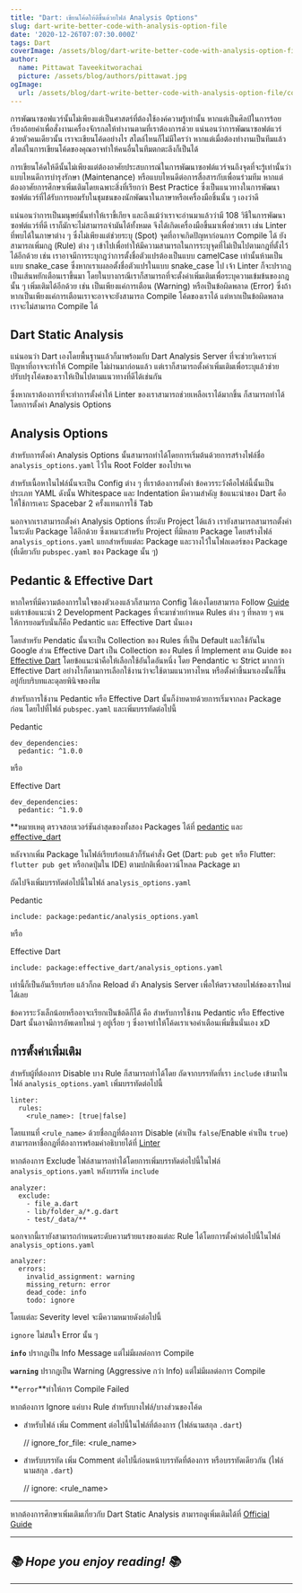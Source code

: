 ```yaml
---
title: "Dart: เขียนโค้ดให้ดีขึ้นด้วยไฟล์ Analysis Options"
slug: dart-write-better-code-with-analysis-option-file
date: '2020-12-26T07:07:30.000Z'
tags: Dart
coverImage: /assets/blog/dart-write-better-code-with-analysis-option-file/cover.jpeg
author:
  name: Pittawat Taveekitworachai
  picture: /assets/blog/authors/pittawat.jpg
ogImage:
  url: /assets/blog/dart-write-better-code-with-analysis-option-file/cover.jpeg
---
```


การพัฒนาซอฟแวร์นั้นไม่เพียงแต่เป็นศาสตร์ที่ต้องใช้องค์ความรู้เท่านั้น หากแต่เป็นศิลป์ในการร้อยเรียงถ้อยคำเพื่อสั่งงานเครื่องจักรกลให้ทำงานตามที่เราต้องการด้วย แน่นอนว่าการพัฒนาซอฟต์แวร์ด้วยตัวคนเดียวนั้น เราจะเขียนโค้ดอย่างไร สไตล์ไหนก็ไม่มีใครว่า หากแต่เมื่อต้องทำงานเป็นทีมแล้ว สไตล์ในการเขียนโค้ดของคุณอาจทำให้คนอื่นในทีมตกตะลึงก็เป็นได้

การเขียนโค้ดให้ดีนั้นไม่เพียงแต่ต้องอาศัยประสบการณ์ในการพัฒนาซอฟต์แวร์จนถึงจุดที่จะรู้เท่านั้นว่าแบบไหนดีการบำรุงรักษา (Maintenance) หรือแบบไหนดีต่อการสื่อสารกับเพื่อนร่วมทีม หากแต่ต้องอาศัยการศึกษาเพิ่มเติมโดยเฉพาะสิ่งที่เรียกว่า Best Practice ซึ่งเป็นแนวทางในการพัฒนาซอฟต์แวร์ที่ได้รับการยอมรับในชุมชนของนักพัฒนาในภาษาหรือเครื่องมือชิ้นนั้น ๆ เองว่าดี

แน่นอนว่าการเป็นมนุษย์นั้นทำให้เราขี้เกียจ และถึงแม้ว่าเราจะอ่านมาแล้วว่ามี 108 วิธีในการพัฒนาซอฟต์แวร์ที่ดี เราก็มักจะไม่สามารถจำมันได้ทั้งหมด จึงได้เกิดเครื่องมือขึ้นมาเพื่อช่วยเรา เช่น Linter ที่พบได้ในภาษาต่าง ๆ ซึ่งไม่เพียงแต่ช่วยระบุ (Spot) จุดที่อาจเกิดปัญหาก่อนการ Compile ได้ ยังสามารถเพิ่มกฎ (Rule) ต่าง ๆ เข้าไปเพื่อทำให้มีความสามารถในการระบุจุดที่ไม่เป็นไปตามกฎที่ตั้งไว้ได้อีกด้วย เช่น เราอาจมีการระบุกฎว่าการตั้งชื่อตัวแปรต้องเป็นแบบ camelCase เท่านั้นห้ามเป็นแบบ snake_case ซึ่งหากเราเผลอตั้งชื่อตัวแปรในแบบ snake_case ไป เจ้า Linter ก็จะปรากฎเป็นเส้นหยักเตือนเราขึ้นมา โดยในบางกรณีเราก็สามารถที่จะตั้งค่าเพิ่มเติมเพื่อระบุความเข้มข้นของกฎนั้น ๆ เพิ่มเติมได้อีกด้วย เช่น เป็นเพียงแค่การเตือน (Warning) หรือเป็นข้อผิดพลาด (Error) ซึ่งถ้าหากเป็นเพียงแค่การเตือนเราจะอาจจะยังสามารถ Compile โค้ดของเราได้ แต่หากเป็นข้อผิดพลาด เราจะไม่สามารถ Compile ได้

## Dart Static Analysis

แน่นอนว่า Dart เองโดยพื้นฐานแล้วก็มาพร้อมกับ Dart Analysis Server ที่จะช่วยวิเคราะห์ปัญหาที่อาจจะทำให้ Compile ไม่ผ่านมาก่อนแล้ว แต่เราก็สามารถตั้งค่าเพิ่มเติมเพื่อระบุแล้วช่วยปรับปรุงโค้ดของเราให้เป็นไปตามแนวทางที่ดีได้เช่นกัน

ซึ่งหากเราต้องการที่จะทำการตั้งค่าให้ Linter ของเราสามารถช่วยเหลือเราได้มากขึ้น ก็สามารถทำได้โดยการตั้งค่า Analysis Options

## Analysis Options

สำหรับการตั้งค่า Analysis Options นั้นสามารถทำได้โดยการเริ่มต้นด้วยการสร้างไฟล์ชื่อ `analysis_options.yaml` ไว้ใน Root Folder ของโปรเจค

สำหรับเนื้อหาในไฟล์นั้นจะเป็น Config ต่าง ๆ ที่เราต้องการตั้งค่า ข้อควรระวังคือไฟล์นี้นั้นเป็นประเภท YAML ดังนั้น Whitespace และ Indentation มีความสำคัญ ข้อแนะนำของ Dart คือให้ใช้การเคาะ Spacebar 2 ครั้งแทนการใช้ Tab

นอกจากเราสามารถตั้งค่า Analysis Options ที่ระดับ Project ได้แล้ว เรายังสามารถสามารถตั้งค่าในระดับ Package ได้อีกด้วย ซึ่งเหมาะสำหรับ Project ที่มีหลาย Package โดยสร้างไฟล์ `analysis_options.yaml` แยกสำหรับแต่ละ Package และวางไว้ในโฟลเดอร์ของ Package (ที่เดียวกับ `pubspec.yaml` ของ Package นั้น ๆ)

## Pedantic & Effective Dart

หากใครที่มีความต้องการในใจของตัวเองแล้วก็สามารถ Config ได้เองโดยสามารถ Follow [Guide](https://dart.dev/guides/language/analysis-options) แต่เราข้อแนะนำ 2 Development Packages ที่จะมาช่วยกำหนด Rules ต่าง ๆ ที่หลาย ๆ คนให้การยอมรับนั่นก็คือ Pedantic และ Effective Dart นั่นเอง

โดยสำหรับ Pendatic นั้นจะเป็น Collection ของ Rules ที่เป็น Default และใช้กันใน Google ส่วน Effective Dart เป็น Collection ของ Rules ที่ Implement ตาม Guide ของ [Effective Dart](https://dart.dev/guides/language/effective-dart) โดยข้อแนะนำคือให้เลือกใช้อันใดอันหนึ่ง โดย Pendantic จะ Strict มากกว่า Effective Dart อย่างไรก็ตามการเลือกใช้งานว่าจะใช้ตามแนวทางไหน หรือตั้งค่าขึ้นมาเองนั้นก็ขึ้นอยู่กับบริบทและดุลยพินิจของทีม

สำหรับการใช้งาน Pedantic หรือ Effective Dart นั้นก็ง่ายดายด้วยการเริ่มจากลง Package ก่อน โดยไปที่ไฟล์ `pubspec.yaml` และเพิ่มบรรทัดต่อไปนี้

Pedantic

    dev_dependencies:
      pedantic: ^1.0.0

หรือ

Effective Dart

    dev_dependencies:
      pedantic: ^1.9.0

**หมายเหตุ ตรวจสอบเวอร์ชันล่าสุดของทั้งสอง Packages ได้ที่ [pedantic](https://pub.dev/packages/pedantic) และ [effective_dart](https://pub.dev/packages/effective_dart)

หลังจากเพิ่ม Package ในไฟล์เรียบร้อยแล้วก็รันคำสั่ง Get (Dart: `pub get` หรือ Flutter: `flutter pub get` หรือกดปุ่มใน IDE) ตามปกติเพื่อดาวน์โหลด Package มา

ถัดไปจึงเพิ่มบรรทัดต่อไปนี้ในไฟล์ `analysis_options.yaml`

Pedantic

    include: package:pedantic/analysis_options.yaml

หรือ

Effective Dart

    include: package:effective_dart/analysis_options.yaml

เท่านี้ก็เป็นอันเรียบร้อย แล้วก็กด Reload ตัว Analysis Server เพื่อให้ตรวจสอบไฟล์ของเราใหม่ได้เลย

ข้อควรระวังเล็กน้อยหรืออาจะเรียกเป็นข้อดีก็ได้ คือ สำหรับการใช้งาน Pedantic หรือ Effective Dart นั้นอาจมีการอัพเดทใหม่ ๆ อยู่เรื่อย ๆ ซึ่งอาจทำให้โค้ดเราเจอคำเตือนเพิ่มขึ้นนั่นเอง xD

## การตั้งค่าเพิ่มเติม

สำหรับผู้ที่ต้องการ Disable บาง Rule ก็สามารถทำได้โดย ถัดจากบรรทัดที่เรา `include` เข้ามาในไฟล์ `analysis_options.yaml` เพิ่มบรรทัดต่อไปนี้

    linter:
      rules:
        <rule_name>: [true|false]

โดยแทนที่ `<rule_name>` ด้วยชื่อกฎที่ต้องการ Disable (ค่าเป็น `false`/Enable ค่าเป็น `true`) สามารถหาชื่อกฎที่ต้องการพร้อมคำอธิบายได้ที่ [Linter](https://dart-lang.github.io/linter/lints/)

หากต้องการ Exclude ไฟล์สามารถทำได้โดยการเพิ่มบรรทัดต่อไปนี้ในไฟล์ `analysis_options.yaml` หลังบรรทัด `include`

    analyzer:
      exclude:
        - file_a.dart
        - lib/folder_a/*.g.dart
        - test/_data/**

นอกจากนี้เรายังสามารถกำหนดระดับความร้ายแรงของแต่ละ Rule ได้โดยการตั้งค่าต่อไปนี้ในไฟล์ `analysis_options.yaml`

    analyzer:
      errors:
        invalid_assignment: warning
        missing_return: error
        dead_code: info
        todo: ignore

โดยแต่ละ Severity level จะมีความหมายดังต่อไปนี้

`ignore` ไม่สนใจ Error นั้น ๆ

**`info`** ปรากฎเป็น Info Message แต่ไม่มีผลต่อการ Compile

**`warning`** ปรากฎเป็น Warning (Aggressive กว่า Info) แต่ไม่มีผลต่อการ Compile

**`error`**ทำให้การ Compile Failed

หากต้องการ Ignore แค่บาง Rule สำหรับบางไฟล์/บางส่วนของโค้ด

- สำหรับไฟล์ เพิ่ม Comment ต่อไปนี้ในไฟล์ที่ต้องการ (ไฟล์นามสกุล `.dart`)

    // ignore_for_file: <rule_name>

- สำหรับบรรทัด เพิ่ม Comment ต่อไปนี้ก่อนหน้าบรรทัดที่ต้องการ หรือบรรทัดเดียวกัน (ไฟล์นามสกุล `.dart`)

    // ignore: <rule_name>

---

หากต้องการศึกษาเพิ่มเติมเกี่ยวกับ Dart Static Analysis สามารถดูเพิ่มเติมได้ที่ [Official Guide](https://dart.dev/guides/language/analysis-options)

---

## *********📚 Hope you enjoy reading! 📚*********

---
